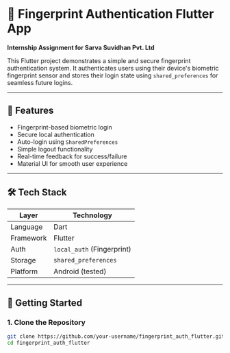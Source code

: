 # 🔐 Fingerprint Authentication Flutter App  
**Internship Assignment for Sarva Suvidhan Pvt. Ltd**

This Flutter project demonstrates a simple and secure fingerprint authentication system. It authenticates users using their device's biometric fingerprint sensor and stores their login state using `shared_preferences` for seamless future logins.

---

## 📱 Features

- Fingerprint-based biometric login
- Secure local authentication
- Auto-login using `SharedPreferences`
- Simple logout functionality
- Real-time feedback for success/failure
- Material UI for smooth user experience

---

## 🛠️ Tech Stack

| Layer     | Technology               |
|-----------|--------------------------|
| Language  | Dart                     |
| Framework | Flutter                  |
| Auth      | `local_auth` (Fingerprint) |
| Storage   | `shared_preferences`     |
| Platform  | Android (tested)         |

---

## 🚀 Getting Started

### 1. Clone the Repository

```bash
git clone https://github.com/your-username/fingerprint_auth_flutter.git
cd fingerprint_auth_flutter
